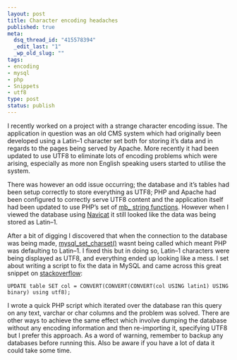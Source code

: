```yaml
--- 
layout: post
title: Character encoding headaches
published: true
meta: 
  dsq_thread_id: "415578394"
  _edit_last: "1"
  _wp_old_slug: ""
tags: 
- encoding
- mysql
- php
- Snippets
- utf8
type: post
status: publish
---
```

I recently worked on a project with a strange character encoding issue.
The application in question was an old CMS system which had originally
been developed using a Latin–1 character set both for storing it’s data
and in regards to the pages being served by Apache. More recently it had
been updated to use UTF8 to eliminate lots of encoding problems which
were arising, especially as more non English speaking users started to
utilise the system. 

There was however an odd issue occurring; the
database and it’s tables had been setup correctly to store everything as
UTF8; PHP and Apache had been configured to correctly serve UTF8 content
and the application itself had been updated to use PHP’s set of [mb\_
string functions][]. However when I viewed the database using
[Navicat][] it still looked like the data was being stored as Latin–1.

After a bit of digging I discovered that when the connection to the
database was being made, [mysql\_set\_charset()][] wasnt being called
which meant PHP was defaulting to Latin–1. I fixed this but in doing so,
Latin–1 characters were being displayed as UTF8, and everything ended up
looking like a mess. I set about writing a script to fix the data in
MySQL and came across this great snippet on [stackoverflow][]:

    UPDATE table SET col = CONVERT(CONVERT(CONVERT(col USING latin1) USING binary) using utf8);

I wrote a quick PHP script which iterated over the database ran this
query on any text, varchar or char columns and the problem was solved.
There are other ways to achieve the same effect which involve dumping
the database without any encoding information and then re-importing it,
specifying UTF8 but I prefer this approach. As a word of warning,
remember to backup any databases before running this. Also be aware if
you have a lot of data it could take some time.

  [mb\_ string functions]: http://php.net/manual/en/book.mbstring.php
  [Navicat]: http://navicat.com/
  [mysql\_set\_charset()]: http://php.net/manual/en/function.mysql-set-charset.php
  [stackoverflow]: http://stackoverflow.com/questions/3175929/inserting-latin1-encoded-text-into-utf8-tables-forgot-to-use-mysql-set-charset